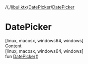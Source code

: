 //[.](../../index.md)/[libui.ktx](../index.md)/[DatePicker](index.md)/[DatePicker](-date-picker.md)



# DatePicker  
[linux, macosx, windows64, windows]  
Content  
[linux, macosx, windows64, windows]  
fun [DatePicker](-date-picker.md)()  




